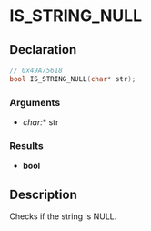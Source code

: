 # IS_STRING_NULL

## Declaration
```cpp
// 0x49A75618
bool IS_STRING_NULL(char* str);
```

### Arguments
- **char*:** str

### Results
- **bool**

## Description
Checks if the string is NULL.